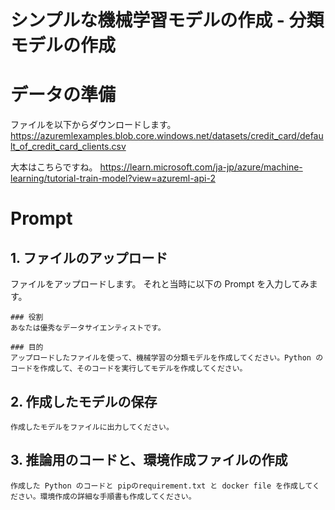 # シンプルな機械学習モデルの作成 - 分類モデルの作成

# データの準備

ファイルを以下からダウンロードします。
https://azuremlexamples.blob.core.windows.net/datasets/credit_card/default_of_credit_card_clients.csv

大本はこちらですね。
https://learn.microsoft.com/ja-jp/azure/machine-learning/tutorial-train-model?view=azureml-api-2


# Prompt

## 1. ファイルのアップロード
ファイルをアップロードします。
それと当時に以下の Prompt を入力してみます。

```text
### 役割
あなたは優秀なデータサイエンティストです。

### 目的
アップロードしたファイルを使って、機械学習の分類モデルを作成してください。Python のコードを作成して、そのコードを実行してモデルを作成してください。
```

## 2. 作成したモデルの保存

```text
作成したモデルをファイルに出力してください。
```

## 3. 推論用のコードと、環境作成ファイルの作成

```text
作成した Python のコードと pipのrequirement.txt と docker file を作成してください。環境作成の詳細な手順書も作成してください。
```
